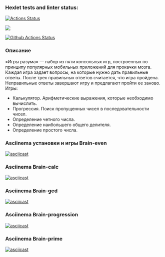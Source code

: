 ### Hexlet tests and linter status:
[![Actions Status](https://github.com/StanislavKls/php-project-lvl1/workflows/hexlet-check/badge.svg)](https://github.com/StanislavKls/php-project-lvl1/actions)

<a href="https://codeclimate.com/github/codeclimate/codeclimate/maintainability"><img src="https://api.codeclimate.com/v1/badges/a99a88d28ad37a79dbf6/maintainability" /></a>

[![Github Actions Status](https://github.com/StanislavKls/php-project-lvl1/workflows/PHP%20CI/badge.svg)](https://github.com/StanislavKls/php-project-lvl1/actions)

### Описание
«Игры разума» — набор из пяти консольных игр, построенных по принципу популярных мобильных приложений для прокачки мозга. Каждая игра задает вопросы, на которые нужно дать правильные ответы. После трех правильных ответов считается, что игра пройдена. Неправильные ответы завершают игру и предлагают пройти ее заново. Игры:

- Калькулятор. Арифметические выражения, которые необходимо вычислить.
- Прогрессия. Поиск пропущенных чисел в последовательности чисел.
- Определение четного числа.
- Определение наибольшего общего делителя.
- Определение простого числа.

### Asciinema установки и игры Brain-even

[![asciicast](https://asciinema.org/a/U23smmXnLiTOi2fUqAUbnE3R6.svg)](https://asciinema.org/a/U23smmXnLiTOi2fUqAUbnE3R6)

### Asciinema Brain-calc

[![asciicast](https://asciinema.org/a/HCIkH9X5PhUY2uqYFomS9V2iv.svg)](https://asciinema.org/a/HCIkH9X5PhUY2uqYFomS9V2iv)

### Asciinema Brain-gcd

[![asciicast](https://asciinema.org/a/NgAedVJ18c1K7QLrQfg7x5Vw9.svg)](https://asciinema.org/a/NgAedVJ18c1K7QLrQfg7x5Vw9)

### Asciinema Brain-progression

[![asciicast](https://asciinema.org/a/bXGJpuQKvbwGmmOmahPHZy5YY.svg)](https://asciinema.org/a/bXGJpuQKvbwGmmOmahPHZy5YY)

### Asciinema Brain-prime

[![asciicast](https://asciinema.org/a/QpoBwMRez3tNjEluZQHQ9KkcI.svg)](https://asciinema.org/a/QpoBwMRez3tNjEluZQHQ9KkcI)

